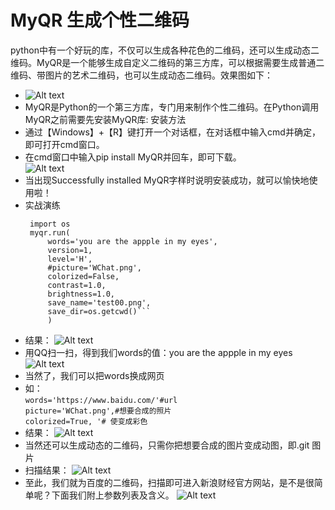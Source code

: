 # MyQR 生成个性二维码
python中有一个好玩的库，不仅可以生成各种花色的二维码，还可以生成动态二维码。MyQR是一个能够生成自定义二维码的第三方库，可以根据需要生成普通二维码、带图片的艺术二维码，也可以生成动态二维码。效果图如下：
- ![Alt text](https://github.com/gorgeousCa/Dayup/blob/master/QR%20code/test1.png) 
- MyQR是Python的一个第三方库，专门用来制作个性二维码。在Python调用MyQR之前需要先安装MyQR库:
  安装方法    
- 通过【Windows】+【R】键打开一个对话框，在对话框中输入cmd并确定，即可打开cmd窗口。  
- 在cmd窗口中输入pip install MyQR并回车，即可下载。  
![Alt text](https://github.com/gorgeousCa/Dayup/blob/master/QR%20code/2.png)      
- 当出现Successfully installed MyQR字样时说明安装成功，就可以愉快地使用啦！  
- 实战演练  
   ``` from MyQR import myqr
    import os
    myqr.run(
        words='you are the appple in my eyes',        
        version=1,                   
        level='H',                  
        #picture='WChat.png',         
        colorized=False,              
        contrast=1.0,               
        brightness=1.0,              
        save_name='test00.png',        
        save_dir=os.getcwd()```
        )
- 结果：
![Alt text](https://github.com/gorgeousCa/Dayup/blob/master/QR%20code/test00.png)    
- 用QQ扫一扫，得到我们words的值：you are the appple in my eyes
![Alt text](https://github.com/gorgeousCa/Dayup/blob/master/QR%20code/ap.png)  
- 当然了，我们可以把words换成网页
- 如：  
`words='https://www.baidu.com/'#url`  
`picture='WChat.png',#想要合成的照片`  
`colorized=True, '# 使变成彩色`  
- 结果：
![Alt text](https://github.com/gorgeousCa/Dayup/blob/master/QR%20code/test01.png)  
- 当然还可以生成动态的二维码，只需你把想要合成的图片变成动图，即.git 图片
- 扫描结果：
![Alt text](https://github.com/gorgeousCa/Dayup/blob/master/QR%20code/bd1.png)  
-  至此，我们就为百度的二维码，扫描即可进入新浪财经官方网站，是不是很简单呢？下面我们附上参数列表及含义。
![Alt text](https://github.com/gorgeousCa/Dayup/blob/master/QR%20code/tp.png)  




